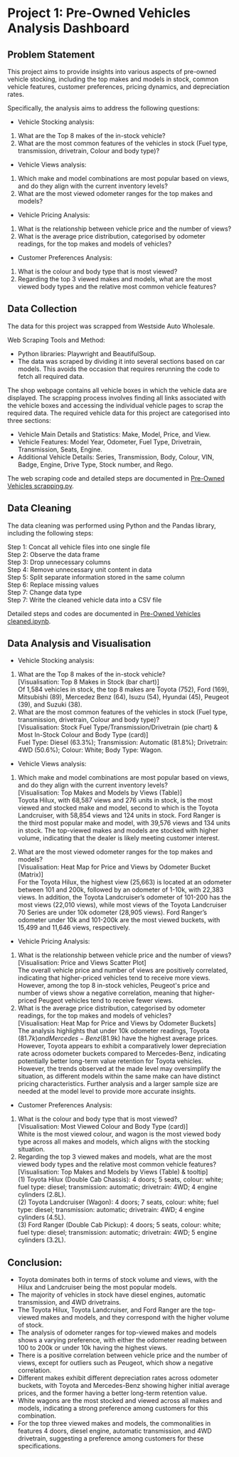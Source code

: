 # Project 1: Pre-Owned Vehicles Analysis Dashboard

## Problem Statement

This project aims to provide insights into various aspects of pre-owned vehicle stocking, including the top makes and models in stock, common vehicle features, customer preferences, pricing dynamics, and depreciation rates. <br/>

Specifically, the analysis aims to address the following questions:<br/>

- Vehicle Stocking analysis:
1. What are the Top 8 makes of the in-stock vehicle?
2. What are the most common features of the vehicles in stock (Fuel type, transmission, drivetrain, Colour and body type)?
- Vehicle Views analysis:
1. Which make and model combinations are most popular based on views, and do they align with the current inventory levels?
2. What are the most viewed odometer ranges for the top makes and models?
-  Vehicle Pricing Analysis:
1. What is the relationship between vehicle price and the number of views?
2. What is the average price distribution, categorised by odometer readings, for the top makes and models of vehicles?
- Customer Preferences Analysis:
1. What is the colour and body type that is most viewed?
2. Regarding the top 3 viewed makes and models, what are the most viewed body types and the relative most common vehicle features?

## Data Collection 

The data for this project was scrapped from Westside Auto Wholesale.<br/>

Web Scraping Tools and Method:
- Python libraries: Playwright and BeautifulSoup. <br/>
- The data was scraped by dividing it into several sections based on car models.
  This avoids the occasion that requires rerunning the code to fetch all required data.

The shop webpage contains all vehicle boxes in which the vehicle data are displayed. The scrapping process involves finding all links associated with the vehicle boxes and accessing the individual vehicle pages to scrap the required data. The required vehicle data for this project are categorised into three sections: 
- Vehicle Main Details and Statistics: Make, Model, Price, and View.
- Vehicle Features: Model Year, Odometer, Fuel Type, Drivetrain, Transmission, Seats, Engine.
- Additional Vehicle Details: Series, Transmission, Body, Colour, VIN, Badge, Engine, Drive Type, Stock number, and Rego.<br />

The web scraping code and detailed steps are documented in [Pre-Owned Vehicles scrapping.py](https://github.com/Brenda-Chuang/Brenda-s-Portfolio/blob/main/Pre-Owned%20Vehicles%20Project/Vehicle%20scrapping%20code/Pre-Owned%20Vehicles%20scrapping.py).<br/>

## Data Cleaning

The data cleaning was performed using Python and the Pandas library, including the following steps:<br/>

Step 1: Concat all vehicle files into one single file <br/>
Step 2: Observe the data frame <br/>
Step 3: Drop unnecessary columns <br/>
Step 4: Remove unnecessary unit content in data <br/>
Step 5: Split separate information stored in the same column <br/>
Step 6: Replace missing values <br/>
Step 7: Change data type <br/>
Step 7: Write the cleaned vehicle data into a CSV file <br/>

Detailed steps and codes are documented in [Pre-Owned Vehicles cleaned.ipynb](https://github.com/Brenda-Chuang/Brenda-s-Portfolio/blob/main/Pre-Owned%20Vehicles%20Project/Vehicle%20scrapping%20code/Pre-Owned%20Vehicles_cleaned.ipynb).<br/>

## Data Analysis and Visualisation

- Vehicle Stocking analysis:
1. What are the Top 8 makes of the in-stock vehicle?<br/>
[Visualisation: Top 8 Makes in Stock (bar chart)]<br/>
Of 1,584 vehicles in stock, the top 8 makes are Toyota (752), Ford (169), Mitsubishi (89), Mercedez Benz (64), Isuzu (54), Hyundai (45), Peugeot (39), and Suzuki (38).
2. What are the most common features of the vehicles in stock (Fuel type, transmission, drivetrain, Colour and body type)?<br/>
[Visualisation: Stock Fuel Type/Transmission/Drivetrain (pie chart) & Most In-Stock Colour and Body Type (card)]<br/>
Fuel Type: Diesel (63.3%); Transmission: Automatic (81.8%); Drivetrain: 4WD (50.6%); Colour: White; Body Type: Wagon.

- Vehicle Views analysis:
1. Which make and model combinations are most popular based on views, and do they align with the current inventory levels?<br/>
[Visualisation: Top Makes and Models by Views (Table)]<br/>
Toyota Hilux, with 68,587 views and 276 units in stock, is the most viewed and stocked make and model, second to which is the Toyota Landcruiser, with 58,854 views and 124 units in stock. Ford Ranger is the third most popular make and model, with 39,576 views and 134 units in stock.
The top-viewed makes and models are stocked with higher volume, indicating that the dealer is likely meeting customer interest.<br/>

2. What are the most viewed odometer ranges for the top makes and models?<br/>
[Visualisation: Heat Map for Price and Views by Odometer Bucket (Matrix)]<br/>
For the Toyota Hilux, the highest view (25,663) is located at an odometer between 101 and 200k, followed by an odometer of 1-10k, with 22,383 views. In addition, the Toyota Landcruiser’s odometer of 101-200 has the most views (22,010 views), while most views of the Toyota Landcruiser 70 Series are under 10k odometer (28,905 views). Ford Ranger’s odometer under 10k and 101-200k are the most viewed buckets, with 15,499 and 11,646 views, respectively.<br/>

- Vehicle Pricing Analysis:
1.	What is the relationship between vehicle price and the number of views?<br/>
[Visualisation: Price and Views Scatter Plot]<br/>
The overall vehicle price and number of views are positively correlated, indicating that higher-priced vehicles tend to receive more views. However, among the top 8 in-stock vehicles, Peugeot's price and number of views show a negative correlation, meaning that higher-priced Peugeot vehicles tend to receive fewer views.
2.	What is the average price distribution, categorised by odometer readings, for the top makes and models of vehicles?<br/>
[Visualisation: Heat Map for Price and Views by Odometer Buckets] <br/>
The analysis highlights that under 10k odometer readings, Toyota ($81.7k) and Mercedes-Benz ($81.9k) have the highest average prices. However, Toyota appears to exhibit a comparatively lower depreciation rate across odometer buckets compared to Mercedes-Benz, indicating potentially better long-term value retention for Toyota vehicles. However, the trends observed at the made level may oversimplify the situation, as different models within the same make can have distinct pricing characteristics. Further analysis and a larger sample size are needed at the model level to provide more accurate insights.

- Customer Preferences Analysis: 
1.	What is the colour and body type that is most viewed?<br/>
[Visualisation: Most Viewed Colour and Body Type (card)] <br/>
White is the most viewed colour, and wagon is the most viewed body type across all makes and models, which aligns with the stocking situation.<br/>
2.	Regarding the top 3 viewed makes and models, what are the most viewed body types and the relative most common vehicle features? <br/>
[Visualisation: Top Makes and Models by Views (Table) & tooltip] <br/>
(1)	Toyota Hilux (Double Cab Chassis): 4 doors; 5 seats, colour: white; fuel type: diesel; transmission: automatic; drivetrain: 4WD; 4 engine cylinders (2.8L). <br/>
(2)	Toyota Landcruiser (Wagon): 4 doors; 7 seats, colour: white; fuel type: diesel; transmission: automatic; drivetrain: 4WD; 4 engine cylinders (4.5L). <br/>
(3)	Ford Ranger (Double Cab Pickup): 4 doors; 5 seats, colour: white; fuel type: diesel; transmission: automatic; drivetrain: 4WD; 5 engine cylinders (3.2L). <br/>

## Conclusion:
-	Toyota dominates both in terms of stock volume and views, with the Hilux and Landcruiser being the most popular models.
-	The majority of vehicles in stock have diesel engines, automatic transmission, and 4WD drivetrains.
-	The Toyota Hilux, Toyota Landcruiser, and Ford Ranger are the top-viewed makes and models, and they correspond with the higher volume of stock.
-	The analysis of odometer ranges for top-viewed makes and models shows a varying preference, with either the odometer reading between 100 to 200k or under 10k having the highest views.
-	There is a positive correlation between vehicle price and the number of views, except for outliers such as Peugeot, which show a negative correlation.
-	Different makes exhibit different depreciation rates across odometer buckets, with Toyota and Mercedes-Benz showing higher initial average prices, and the former having a better long-term retention value.
-	White wagons are the most stocked and viewed across all makes and models, indicating a strong preference among customers for this combination.
-	For the top three viewed makes and models, the commonalities in features 4 doors, diesel engine, automatic transmission, and 4WD drivetrain, suggesting a preference among customers for these specifications.
